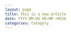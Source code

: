 ```yaml
---
layout: page
title: This is a new article
date: YYYY-MM-DD HH:MM +0530
categories: Category
---
```

